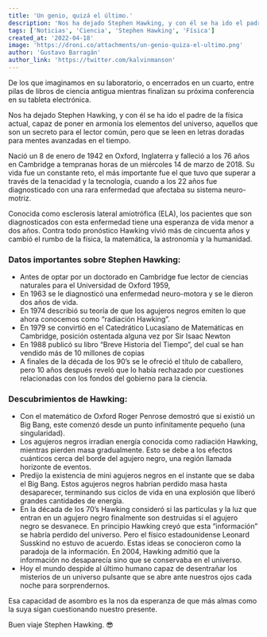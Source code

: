 ```yaml
---
title: 'Un genio, quizá el último.'
description: 'Nos ha dejado Stephen Hawking, y con él se ha ido el padre de la física actual, capaz de poner en armonía los elementos del universo, aquellos que son un secreto para el lector común, pero que se leen en letras doradas para mentes avanzadas en el tiempo.'
tags: ['Noticias', 'Ciencia', 'Stephen Hawking', 'Física']
created_at: '2022-04-18'
image: 'https://droni.co/attachments/un-genio-quiza-el-ultimo.png'
author: 'Gustavo Barragán'
author_link: 'https://twitter.com/kalvinmanson'
---
```

De los que imaginamos en su laboratorio, o encerrados en un cuarto, entre pilas de libros de ciencia antigua mientras finalizan su próxima conferencia en su tableta electrónica.

Nos ha dejado Stephen Hawking, y con él se ha ido el padre de la física actual, capaz de poner en armonía los elementos del universo, aquellos que son un secreto para el lector común, pero que se leen en letras doradas para mentes avanzadas en el tiempo.

Nació un 8 de enero de 1942 en Oxford, Inglaterra y falleció a los 76 años en Cambridge a tempranas horas de un miércoles 14 de marzo de 2018. Su vida fue un constante reto, el más importante fue el que tuvo que superar a través de la tenacidad y la tecnología, cuando a los 22 años fue diagnosticado con una rara enfermedad que afectaba su sistema neuro-motriz.

Conocida como esclerosis lateral amiotrófica (ELA), los pacientes que son diagnosticados con esta enfermedad tiene una esperanza de vida menor a dos años. Contra todo pronóstico Hawking vivió más de cincuenta años y cambió el rumbo de la física, la matemática, la astronomía y la humanidad.

### Datos importantes sobre Stephen Hawking:

- Antes de optar por un doctorado en Cambridge fue lector de ciencias naturales para el Universidad de Oxford 1959,
- En 1963 se le diagnosticó una enfermedad neuro-motora y se le dieron dos años de vida.
- En 1974 describió su teoría de que los agujeros negros emiten lo que ahora conocemos como “radiación Hawking”.
- En 1979 se convirtió en el Catedrático Lucasiano de Matemáticas en Cambridge, posición ostentada alguna vez por Sir Isaac Newton
- En 1988 publicó su libro “Breve Historia del Tiempo”, del cual se han vendido más de 10 millones de copias
- A finales de la década de los 90’s se le ofreció el título de caballero, pero 10 años después reveló que lo había rechazado por cuestiones relacionadas con los fondos del gobierno para la ciencia.

### Descubrimientos de Hawking: 

- Con el matemático de Oxford Roger Penrose demostró que si existió un Big Bang, este comenzó desde un punto infinitamente pequeño (una singularidad). 
- Los agujeros negros irradian energía conocida como radiación Hawking, mientras pierden masa gradualmente. Esto se debe a los efectos cuánticos cerca del borde del agujero negro, una región llamada horizonte de eventos.
- Predijo la existencia de mini agujeros negros en el instante que se daba el Big Bang. Estos agujeros negros habrían perdido masa hasta desaparecer, terminando sus ciclos de vida en una explosión que liberó grandes cantidades de energía. 
- En la década de los 70’s Hawking consideró si las partículas y la luz que entran en un agujero negro finalmente son destruidas si el agujero negro se desvanece. En principio Hawking creyó que esta “información” se habría perdido del universo. Pero el físico estadounidense Leonard Susskind no estuvo de acuerdo. Estas ideas se conocieron como la paradoja de la información. En 2004, Hawking admitió que la información no desaparecía sino que se conservaba en el universo.
- Hoy el mundo despide al último humano capaz de desentrañar los misterios de un universo pulsante que se abre ante nuestros ojos cada noche para sorprendernos.

Esa capacidad de asombro es la nos da esperanza de que más almas como la suya sigan cuestionando nuestro presente.

Buen viaje Stephen Hawking. :sunglasses: